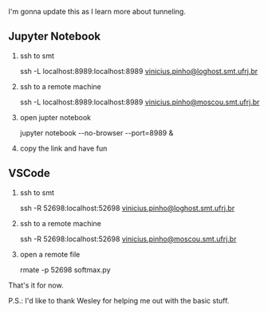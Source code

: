 ﻿I'm gonna update this as I learn more about tunneling.

## Jupyter Notebook

1. ssh to smt

    ssh -L localhost:8989:localhost:8989 vinicius.pinho@loghost.smt.ufrj.br

2. ssh to a remote machine

    ssh -L localhost:8989:localhost:8989 vinicius.pinho@moscou.smt.ufrj.br

3. open jupter notebook

    jupyter notebook --no-browser --port=8989 &

4. copy the link and have fun

## VSCode

1. ssh to smt
 

    ssh -R 52698:localhost:52698 vinicius.pinho@loghost.smt.ufrj.br

 2. ssh to a remote machine
 

    ssh -R 52698:localhost:52698 vinicius.pinho@moscou.smt.ufrj.br

 3. open a remote file 

     rmate -p 52698 softmax.py 

That's it for now.

P.S.: I'd like to thank Wesley for helping me out with the basic stuff. 


